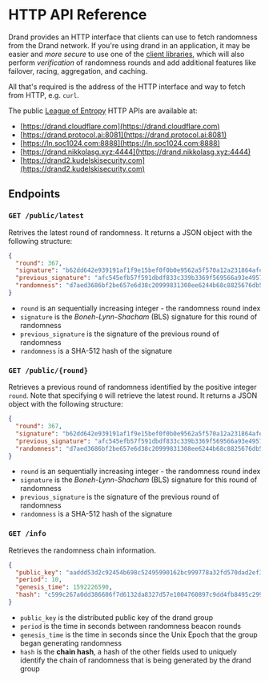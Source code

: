 # HTTP API Reference

Drand provides an HTTP interface that clients can use to fetch randomness from the Drand network. If you're using drand in an application, it may be easier and _more secure_ to use one of the [client libraries](/docs/client-libraries/), which will also perform _verification_ of randomness rounds and add additional features like failover, racing, aggregation, and caching.

All that's required is the address of the HTTP interface and way to fetch from HTTP, e.g. `curl`.

The public [League of Entropy](https://blog.cloudflare.com/league-of-entropy/) HTTP APIs are available at:

- [https://drand.cloudflare.com](https://drand.cloudflare.com)
- [https://drand.protocol.ai:8081](https://drand.protocol.ai:8081)
- [https://ln.soc1024.com:8888](https://ln.soc1024.com:8888)
- [https://drand.nikkolasg.xyz:4444](https://drand.nikkolasg.xyz:4444)
- [https://drand2.kudelskisecurity.com](https://drand2.kudelskisecurity.com)

## Endpoints

### `GET /public/latest`

Retrives the latest round of randomness. It returns a JSON object with the following structure:

```json
{
  "round": 367,
  "signature": "b62dd642e939191af1f9e15bef0f0b0e9562a5f570a12a231864afe468377e2a6424a92ccfc34ef1471cbd58c37c6b020cf75ce9446d2aa1252a090250b2b1441f8a2a0d22208dcc09332eaa0143c4a508be13de63978dbed273e3b9813130d5",
  "previous_signature": "afc545efb57f591dbdf833c339b3369f569566a93e49578db46b6586299422483b7a2d595814046e2847494b401650a0050981e716e531b6f4b620909c2bf1476fd82cf788a110becbc77e55746a7cccd47fb171e8ae2eea2a22fcc6a512486d",
  "randomness": "d7aed3686bf2be657e6d38c20999831308ee6244b68c8825676db580e7e3bec6"
}
```

- `round` is an sequentially increasing integer - the randomness round index
- `signature` is the _Boneh-Lynn-Shacham_ (BLS) signature for this round of randomness
- `previous_signature` is the signature of the previous round of randomness
- `randomness` is a SHA-512 hash of the signature

### `GET /public/{round}`

Retrieves a previous round of randomness identified by the positive integer `round`. Note that specifying `0` will retrieve the latest round. It returns a JSON object with the following structure:

```json
{
  "round": 367,
  "signature": "b62dd642e939191af1f9e15bef0f0b0e9562a5f570a12a231864afe468377e2a6424a92ccfc34ef1471cbd58c37c6b020cf75ce9446d2aa1252a090250b2b1441f8a2a0d22208dcc09332eaa0143c4a508be13de63978dbed273e3b9813130d5",
  "previous_signature": "afc545efb57f591dbdf833c339b3369f569566a93e49578db46b6586299422483b7a2d595814046e2847494b401650a0050981e716e531b6f4b620909c2bf1476fd82cf788a110becbc77e55746a7cccd47fb171e8ae2eea2a22fcc6a512486d",
  "randomness": "d7aed3686bf2be657e6d38c20999831308ee6244b68c8825676db580e7e3bec6"
}
```

- `round` is an sequentially increasing integer - the randomness round index
- `signature` is the _Boneh-Lynn-Shacham_ (BLS) signature for this round of randomness
- `previous_signature` is the signature of the previous round of randomness
- `randomness` is a SHA-512 hash of the signature

### `GET /info`

Retrieves the randomness chain information.

```json
{
  "public_key": "aaddd53d2c92454b698c52495990162bc999778a32fd570dad2ef3de2915a5b397d80ec5508919e84cd10944955b7318",
  "period": 10,
  "genesis_time": 1592226590,
  "hash": "c599c267a0dd386606f7d6132da8327d57e1004760897c9dd4fb8495c29942b2"
}
```

- `public_key` is the distributed public key of the drand group
- `period` is the time in seconds between randomness beacon rounds
- `genesis_time` is the time in seconds since the Unix Epoch that the group began generating randomness
- `hash` is the **chain hash**, a hash of the other fields used to uniquely identify the chain of randomness that is being generated by the drand group
